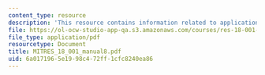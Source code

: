 ```yaml
---
content_type: resource
description: 'This resource contains information related to applications of the integral. '
file: https://ol-ocw-studio-app-qa.s3.amazonaws.com/courses/res-18-001-calculus-online-textbook-spring-2005/6a0171965e1998c472ff1cfc8240ea86_MITRES_18_001_manual8.pdf
file_type: application/pdf
resourcetype: Document
title: MITRES_18_001_manual8.pdf
uid: 6a017196-5e19-98c4-72ff-1cfc8240ea86
---
```

